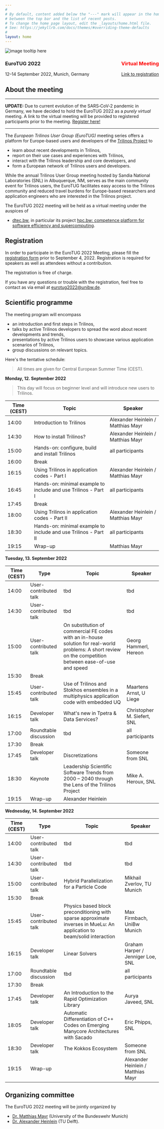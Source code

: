 ```yaml
---
#
# By default, content added below the "---" mark will appear in the home page
# between the top bar and the list of recent posts.
# To change the home page layout, edit the _layouts/home.html file.
# See: https://jekyllrb.com/docs/themes/#overriding-theme-defaults
#
layout: home
---
```


<div class="container">
  <img class="cropped-image none-image" src="https://images.unsplash.com/photo-1599982890963-3aabd60064d2?ixlib=rb-1.2.1&ixid=MnwxMjA3fDB8MHxwaG90by1wYWdlfHx8fGVufDB8fHx8&auto=format&fit=crop&w=1674&q=80" alt="image tooltip here"/>
  <div class="text-block">
    <h3>EuroTUG 2022 <span style="color:red;float:right">Virtual Meeting</span></h3>
    <p>12–14 September 2022, Munich, Germany <span style="float:right"><a href="https://docs.google.com/forms/d/e/1FAIpQLSeu8_LW_ijZU45qvH6boORGQifOXuylcy4J_DU6WSWg7ijvNw/viewform?usp=sf_link">Link to registration</a></span></p>
  </div>
</div>

## About the meeting

---

**UPDATE:** Due to current evolution of the SARS‑CoV‑2 pandemic in Germany,
we have decided to hold the EuroTUG 2022 as a _purely virtual_ meeting.
A link to the virtual meeting will be provided to registered participants prior to the meeting. [Register here!](https://docs.google.com/forms/d/e/1FAIpQLSeu8_LW_ijZU45qvH6boORGQifOXuylcy4J_DU6WSWg7ijvNw/viewform?usp=sf_link)

---

The _European Trilinos User Group (EuroTUG)_ meeting series offers a platform for Europe-based users and developers
of the [Trilinos Project](https://trilinos.github.io) to

- learn about recent developments in Trilinos,
- report on their use cases and experiences with Trilinos,
- interact with the Trilinos leadership and core developers, and
- form a European network of Trilinos users and developers.

While the annual Trilinos User Group meeting hosted by Sandia National Laboratories (SNL) in Albuquerque, NM,
serves as the main community event for Trilinos users,
the EuroTUG facilitates easy access to the Trilinos community and reduced travel burdens for Europe-based researchers and application engineers
who are interested in the Trilinos project.

The EuroTUG 2022 meeting will be held as a virtual meeting under the auspices of

- [dtec.bw](https://dtecbw.de), in particular its project [hpc.bw: competence platform for software efficiency and supercomputing](https://dtecbw.de/home/forschung/hsu/projekt-hpcbw/projekt-hpcbw).

## Registration

In order to participate in the EuroTUG 2022 Meeting, please fill the [registration form](https://docs.google.com/forms/d/e/1FAIpQLSeu8_LW_ijZU45qvH6boORGQifOXuylcy4J_DU6WSWg7ijvNw/viewform?usp=sf_link)  prior to September 4, 2022. Registration is required for speakers as well as attendees without a contribution.

The registration is free of charge.

If you have any questions or trouble with the registration, feel free to contact as via email at [eurotug2022@unibw.de](mailto:eurotug2022@unibw.de).

## Scientific programme

The meeting program will encompass

- an introduction and first steps in Trilinos,
- talks by active Trilinos developers to spread the word about recent developments and trends,
- presentations by active Trilinos users to showcase various application scenarios of Trilinos,
- group discussions on relevant topics.

Here's the tentative schedule:

> All times are given for Central European Summer Time (CEST).

**Monday, 12. September 2022**

> This day will focus on beginner level and will introduce new users to Trilinos.

| Time (CEST) | Topic | Speaker |
| ----------- | ----------- | ----------- |
| 14:00 | Introduction to Trilinos | Alexander Heinlein / Matthias Mayr |
| 14:30 | How to install Trilinos? | Alexander Heinlein / Matthias Mayr |
| 15:00 | Hands-on: configure, build and install Trilinos | all participants |
| 16:00 | Break | |
| 16:15 | Using Trilinos in application codes - Part I | Alexander Heinlein / Matthias Mayr |
| 16:45 | Hands-on: minimal example to include and use Trilinos - Part I | all participants |
| 17:45 | Break | |
| 18:00 | Using Trilinos in application codes - Part II | Alexander Heinlein / Matthias Mayr |
| 18:30 | Hands-on: minimal example to include and use Trilinos - Part II | all participants |
| 19:15 | Wrap-up | Matthias Mayr |

**Tuesday, 13. September 2022**

| Time (CEST) | Type | Topic | Speaker |
| ----------- | ----------- | ----------- | ----------- |
| 14:00 | User-contributed talk | tbd | tbd |
| 14:30 | User-contributed talk | tbd | tbd |
| 15:00 | User-contributed talk | On substitution of commercial FE codes with an in-house solution for real-world problems: A short review on the competition between ease-of-use and speed | Georg Hammerl, Hereon |
| 15:30 | Break | | |
| 15:45 | User-contributed talk | Use of Trilinos and Stokhos ensembles in a multiphysics application code with embedded UQ | Maartens Arnst, U Liege |
| 16:15 | Developer talk | What's new in Tpetra & Data Services? | Christopher M. Siefert, SNL |
| 17:00 | Roundtable discussion | tbd | all participants |
| 17:30 | Break | |
| 17:45 | Developer talk | Discretizations | Someone from SNL |
| 18:30 | Keynote | Leadership Scientific Software Trends from 2000 – 2040 through the Lens of the Trilinos Project | Mike A. Heroux, SNL |
| 19:15 | Wrap-up | Alexander Heinlein |

**Wednesday, 14. September 2022**

| Time (CEST) | Type | Topic | Speaker |
| ----------- | ----------- | ----------- | ----------- |
| 14:00 | User-contributed talk | tbd | tbd |
| 14:30 | User-contributed talk | tbd | tbd |
| 15:00 | User-contributed talk | Hybrid Parallelization for a Particle Code | Mikhail Zverlov, TU Munich |
| 15:30 | Break | | |
| 15:45 | User-contributed talk | Physics based block preconditioning with sparse approximate inverses in MueLu: An application to beam/solid interaction | Max Firmbach, UniBw Munich |
| 16:15 | Developer talk | Linear Solvers | Graham Harper / Jenniger Loe, SNL |
| 17:00 | Roundtable discussion | tbd | all participants |
| 17:30 | Break | | |
| 17:45 | Developer talk | An Introduction to the Rapid Optimization Library | Aurya Javeed, SNL |
| 18:05 | Developer talk | Automatic Differentiation of C++ Codes on Emerging Manycore Architectures with Sacado | Eric Phipps, SNL |
| 18:30 | Developer talk | The Kokkos Ecosystem | Someone from SNL |
| 19:15 | Wrap-up | | Alexander Heinlein / Matthias Mayr |

## Organizing committee

The EuroTUG 2022 meeting will be jointly organized by

- [Dr. Matthias Mayr](https://mayrmt.github.io) (University of the Bundeswehr Munich)
- [Dr. Alexander Heinlein](https://searhein.github.io) (TU Delft).
